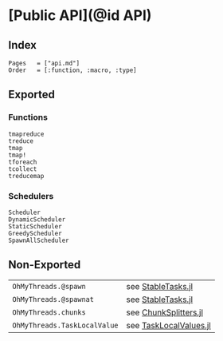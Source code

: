 # [Public API](@id API)

## Index

```@index
Pages   = ["api.md"]
Order   = [:function, :macro, :type]
```

## Exported

### Functions

```@docs
tmapreduce
treduce
tmap
tmap!
tforeach
tcollect
treducemap
```

### Schedulers

```@docs
Scheduler
DynamicScheduler
StaticScheduler
GreedyScheduler
SpawnAllScheduler
```

## Non-Exported

|                        |                                                                     |
|------------------------|---------------------------------------------------------------------|
| `OhMyThreads.@spawn`   | see [StableTasks.jl](https://github.com/JuliaFolds2/StableTasks.jl) |
| `OhMyThreads.@spawnat` | see [StableTasks.jl](https://github.com/JuliaFolds2/StableTasks.jl) |
| `OhMyThreads.chunks`   | see [ChunkSplitters.jl](https://juliafolds2.github.io/ChunkSplitters.jl/dev/references/#ChunkSplitters.chunks) |
| `OhMyThreads.TaskLocalValue`   | see [TaskLocalValues.jl](https://github.com/vchuravy/TaskLocalValues.jl) |
